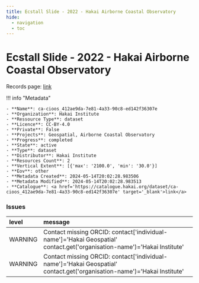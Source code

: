 ```yaml
---
title: Ecstall Slide - 2022 - Hakai Airborne Coastal Observatory
hide:
  - navigation
  - toc
---
```


# Ecstall Slide - 2022 - Hakai Airborne Coastal Observatory

Records page: <a href='https://catalogue.hakai.org/dataset/ca-cioos_412ae9da-7e81-4a33-90c8-ed142f36307e' target='_blank'>link</a>

<div id='map'></div>

!!! info "Metadata"
    
    - **Name**: ca-cioos_412ae9da-7e81-4a33-90c8-ed142f36307e 
    - **Organization**: Hakai Institute 
    - **Ressource Type**: dataset 
    - **Licence**: CC-BY-4.0 
    - **Private**: False 
    - **Projects**: Geospatial, Airborne Coastal Observatory 
    - **Progress**: completed 
    - **State**: active 
    - **Type**: dataset 
    - **Distributor**: Hakai Institute 
    - **Resources Count**: 2 
    - **Vertical Extent**: [{'max': '2100.0', 'min': '30.0'}] 
    - **Eov**: other 
    - **Metadata Created**: 2024-05-14T20:02:28.983506 
    - **Metadata Modified**: 2024-05-14T20:02:28.983513 
    - **Catalogue**: <a href='https://catalogue.hakai.org/dataset/ca-cioos_412ae9da-7e81-4a33-90c8-ed142f36307e' target='_blank'>link</a> 

### Issues

| level   | message                                                                                                                 |
|:--------|:------------------------------------------------------------------------------------------------------------------------|
| WARNING | Contact missing ORCID: contact['individual-name']='Hakai Geospatial' contact.get('organisation-name')='Hakai Institute' |
| WARNING | Contact missing ORCID: contact['individual-name']='Hakai Geospatial' contact.get('organisation-name')='Hakai Institute' |

<script>
   document.addEventListener("DOMContentLoaded", function() {
    var map = L.map('map').setView([51.505, -125.09], 5);
    L.tileLayer('https://tile.openstreetmap.org/{z}/{x}/{y}.png', {
        maxZoom: 19,
        attribution: '&copy; <a href="http://www.openstreetmap.org/copyright">OpenStreetMap</a>'
    }).addTo(map);
    var geojsonFeature = {
        "type": "Feature",
        "properties": {
            "name" : "Ecstall Slide - 2022 - Hakai Airborne Coastal Observatory"
        },
        "geometry": {'type': 'Polygon', 'coordinates': [[[-129.8, 53.71], [-129.4, 53.71], [-129.4, 54.01], [-129.8, 54.01], [-129.8, 53.71]]]}
    }
    L.geoJSON(geojsonFeature).addTo(map);
   })
</script>